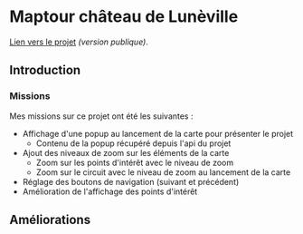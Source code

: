 # Maptour château de Lunèville

<script setup>
import CustomContainer from '/components/CustomContainer.vue'
</script>

<custom-container type="info">
<p>
<a target="_blank" href="https://webcarto.infogeo54.fr/index.php/view/map?repository=public&project=maptour_chateau_luneville">Lien vers le projet</a> <i>(version publique)</i>.
</p>
</custom-container>

## Introduction

### Missions

Mes missions sur ce projet ont été les suivantes :
- Affichage d'une popup au lancement de la carte pour présenter le projet
    - Contenu de la popup récupéré depuis l'api du projet
- Ajout des niveaux de zoom sur les éléments de la carte
    - Zoom sur les points d'intérêt avec le niveau de zoom
    - Zoom sur le circuit avec le niveau de zoom au lancement de la carte
- Réglage des boutons de navigation (suivant et précédent)
- Amélioration de l'affichage des points d'intérêt

## Améliorations